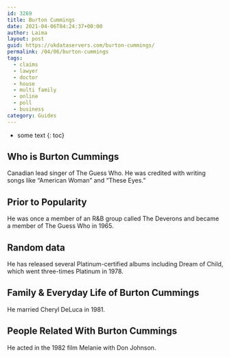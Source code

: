 ```yaml
---
id: 3269
title: Burton Cummings
date: 2021-04-06T04:24:37+00:00
author: Laima
layout: post
guid: https://ukdataservers.com/burton-cummings/
permalink: /04/06/burton-cummings
tags:
  - claims
  - lawyer
  - doctor
  - house
  - multi family
  - online
  - poll
  - business
category: Guides
---
```


* some text
{: toc}


## Who is Burton Cummings
                  
                  
                  
Canadian lead singer of The Guess Who. He was credited with writing songs like &#8220;American Woman&#8221; and &#8220;These Eyes.&#8221;
                  
              
            
              
            
                
                
                
## Prior to Popularity
                  
                  
                  
He was once a member of an R&B group called The Deverons and became a member of The Guess Who in 1965.
                  
              
            
              
            
                
                
                
## Random data
                  
                  
                  
He has released several Platinum-certified albums including Dream of Child, which went three-times Platinum in 1978.
                  
              
            
              
            
                
                
                
## Family & Everyday Life of Burton Cummings
                  
                  
                  
He married Cheryl DeLuca in 1981.
                  
              
            
              
            
                
                
                
## People Related With Burton Cummings
                  
                  
                  
He acted in the 1982 film Melanie with Don Johnson.
                  
              
            
              
            
                
              
            
              
              
            
            
              
            
          
          
          